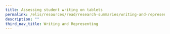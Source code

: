 ```yaml
---
title: Assessing student writing on tablets
permalink: /elis/resources/read/research-summaries/writing-and-representing/assessing-student-writing-on-tablet/
description: ""
third_nav_title: Writing and Representing
---
```

